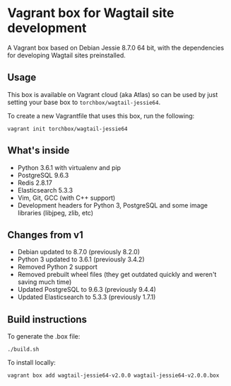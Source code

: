 Vagrant box for Wagtail site development
========================================

A Vagrant box based on Debian Jessie 8.7.0 64 bit, with the dependencies for developing Wagtail sites preinstalled.

Usage
-----

This box is available on Vagrant cloud (aka Atlas) so can be used by just setting your base box to ``torchbox/wagtail-jessie64``.

To create a new Vagrantfile that uses this box, run the following:

```
vagrant init torchbox/wagtail-jessie64
```

What's inside
-------------

 - Python 3.6.1 with virtualenv and pip
 - PostgreSQL 9.6.3
 - Redis 2.8.17
 - Elasticsearch 5.3.3
 - Vim, Git, GCC (with C++ support)
 - Development headers for Python 3, PostgreSQL and some image libraries (libjpeg, zlib, etc)

Changes from v1
---------------

 - Debian updated to 8.7.0 (previously 8.2.0)
 - Python 3 updated to 3.6.1 (previously 3.4.2)
 - Removed Python 2 support
 - Removed prebuilt wheel files (they get outdated quickly and weren't saving much time)
 - Updated PostgreSQL to 9.6.3 (previously 9.4.4)
 - Updated Elasticsearch to 5.3.3 (previously 1.7.1)

Build instructions
------------------

To generate the .box file:

    ./build.sh

To install locally:

    vagrant box add wagtail-jessie64-v2.0.0 wagtail-jessie64-v2.0.0.box
